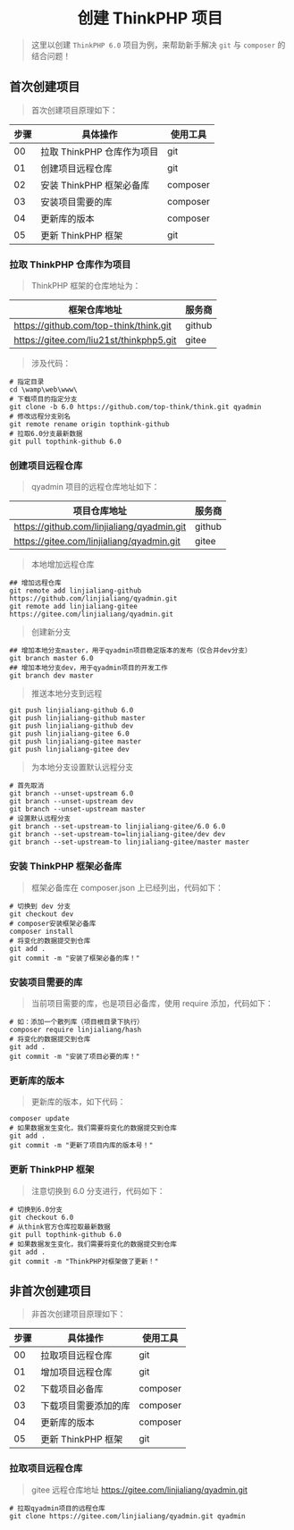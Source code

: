 # <center>创建 ThinkPHP 项目</center>

> 这里以创建 `ThinkPHP 6.0` 项目为例，来帮助新手解决 `git` 与 `composer` 的结合问题！

## 首次创建项目

> 首次创建项目原理如下：

| 步骤 | 具体操作                   | 使用工具 |
| ---- | -------------------------- | -------- |
| 00   | 拉取 ThinkPHP 仓库作为项目 | git      |
| 01   | 创建项目远程仓库           | git      |
| 02   | 安装 ThinkPHP 框架必备库   | composer |
| 03   | 安装项目需要的库           | composer |
| 04   | 更新库的版本               | composer |
| 05   | 更新 ThinkPHP 框架         | git      |

### 拉取 ThinkPHP 仓库作为项目

> ThinkPHP 框架的仓库地址为：

| 框架仓库地址                            | 服务商 |
| --------------------------------------- | ------ |
| https://github.com/top-think/think.git  | github |
| https://gitee.com/liu21st/thinkphp5.git | gitee  |

> 涉及代码：

```shell
# 指定目录
cd \wamp\web\www\
# 下载项目的指定分支
git clone -b 6.0 https://github.com/top-think/think.git qyadmin
# 修改远程分支别名
git remote rename origin topthink-github
# 拉取6.0分支最新数据
git pull topthink-github 6.0
```

### 创建项目远程仓库

> qyadmin 项目的远程仓库地址如下：

| 项目仓库地址                               | 服务商 |
| ------------------------------------------ | ------ |
| https://github.com/linjialiang/qyadmin.git | github |
| https://gitee.com/linjialiang/qyadmin.git  | gitee  |

> 本地增加远程仓库

```shell
## 增加远程仓库
git remote add linjialiang-github https://github.com/linjialiang/qyadmin.git
git remote add linjialiang-gitee https://gitee.com/linjialiang/qyadmin.git
```

> 创建新分支

```shell
## 增加本地分支master，用于qyadmin项目稳定版本的发布（仅合并dev分支）
git branch master 6.0
## 增加本地分支dev，用于qyadmin项目的开发工作
git branch dev master
```

> 推送本地分支到远程

```shell
git push linjialiang-github 6.0
git push linjialiang-github master
git push linjialiang-github dev
git push linjialiang-gitee 6.0
git push linjialiang-gitee master
git push linjialiang-gitee dev
```

> 为本地分支设置默认远程分支

```shell
# 首先取消
git branch --unset-upstream 6.0
git branch --unset-upstream dev
git branch --unset-upstream master
# 设置默认远程分支
git branch --set-upstream-to linjialiang-gitee/6.0 6.0
git branch --set-upstream-to=linjialiang-gitee/dev dev
git branch --set-upstream-to linjialiang-gitee/master master
```

### 安装 ThinkPHP 框架必备库

> 框架必备库在 composer.json 上已经列出，代码如下：

```shell
# 切换到 dev 分支
git checkout dev
# composer安装框架必备库
composer install
# 将变化的数据提交到仓库
git add .
git commit -m "安装了框架必备的库！"
```

### 安装项目需要的库

> 当前项目需要的库，也是项目必备库，使用 require 添加，代码如下：

```shell
# 如：添加一个散列库（项目根目录下执行）
composer require linjialiang/hash
# 将变化的数据提交到仓库
git add .
git commit -m "安装了项目必要的库！"
```

### 更新库的版本

> 更新库的版本，如下代码：

```shell
composer update
# 如果数据发生变化，我们需要将变化的数据提交到仓库
git add .
git commit -m "更新了项目内库的版本号！"
```

### 更新 ThinkPHP 框架

> 注意切换到 6.0 分支进行，代码如下：

```shell
# 切换到6.0分支
git checkout 6.0
# 从think官方仓库拉取最新数据
git pull topthink-github 6.0
# 如果数据发生变化，我们需要将变化的数据提交到仓库
git add .
git commit -m "ThinkPHP对框架做了更新！"
```

## 非首次创建项目

> 非首次创建项目原理如下：

| 步骤 | 具体操作             | 使用工具 |
| ---- | -------------------- | -------- |
| 00   | 拉取项目远程仓库     | git      |
| 01   | 增加项目远程仓库     | git      |
| 02   | 下载项目必备库       | composer |
| 03   | 下载项目需要添加的库 | composer |
| 04   | 更新库的版本         | composer |
| 05   | 更新 ThinkPHP 框架   | git      |

### 拉取项目远程仓库

> gitee 远程仓库地址 https://gitee.com/linjialiang/qyadmin.git

```shell
# 拉取qyadmin项目的远程仓库
git clone https://gitee.com/linjialiang/qyadmin.git qyadmin
```

